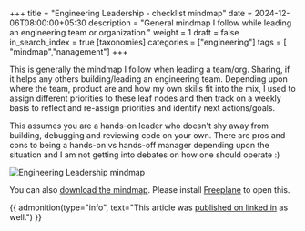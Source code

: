 +++
title = "Engineering Leadership - checklist mindmap"
date = 2024-12-06T08:00:00+05:30
description = "General mindmap I follow while leading an engineering team or organization."
weight = 1
draft = false
in_search_index = true
[taxonomies]
categories = ["engineering"]
tags = [ "mindmap","nanagement"]
+++

This is generally the mindmap I follow when leading a team/org. Sharing, if it helps any others building/leading an engineering team. Depending upon where the team, product are and how my own skills fit into the mix, I used to assign different priorities to these leaf nodes and then track on a weekly basis to reflect and re-assign priorities and identify next actions/goals. 

<!-- more -->

This assumes you are a hands-on leader who doesn't shy away from building, debugging and reviewing code on your own. There are pros and cons to being a hands-on vs hands-off manager depending upon the situation and I am not getting into debates on how one should operate :)

![Engineering Leadership mindmap](eng_leader_checklist.jpg)

You can also [download the mindmap](eng_leader_checklist.mm). Please install [Freeplane](https://www.freeplane.org) to open this.


{{ admonition(type="info", text="This article was [published on linked.in](https://www.linkedin.com/posts/vsbabu_engineering-leadership-activity-7271744946137628672-aMnb) as well.") }}
